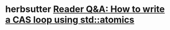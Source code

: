 # herbsutter [Reader Q&A: How to write a CAS loop using std::atomics](https://herbsutter.com/2012/08/31/reader-qa-how-to-write-a-cas-loop-using-stdatomics/)